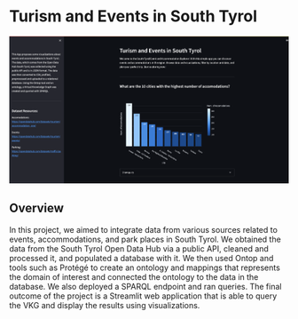 # Turism and Events in South Tyrol

<img src="./IMG/app_1.png">

## Overview

In this project, we aimed to integrate data from various sources related to events, accommodations, and park places in South Tyrol. We obtained the data from the South Tyrol Open Data Hub via a public API, cleaned and processed it, and populated a database with it. We then used Ontop and tools such as Protégé to create an ontology and mappings that represents the domain of interest and connected the ontology to the data in the database. We also deployed a SPARQL endpoint and ran queries. The final outcome of the project is a Streamlit web application that is able to query the VKG and display the results using visualizations.
